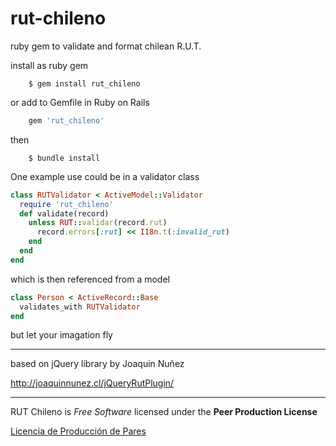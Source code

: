 rut-chileno
===========

ruby gem to validate and format chilean R.U.T.

install as ruby gem
```
	$ gem install rut_chileno
```
or add to Gemfile in Ruby on Rails
```ruby
	gem 'rut_chileno'
```
then
```
	$ bundle install
```

One example use could be in a validator class
```ruby
class RUTValidator < ActiveModel::Validator
  require 'rut_chileno'
  def validate(record)
    unless RUT::validar(record.rut)
      record.errors[:rut] << I18n.t(:invalid_rut)
    end
  end
end
```
which is then referenced from a model
```ruby
class Person < ActiveRecord::Base
  validates_with RUTValidator
end
```
but let your imagation fly


----------------------------------------

based on jQuery library by Joaquin Nuñez

http://joaquinnunez.cl/jQueryRutPlugin/

----------------------------------------

RUT Chileno is *Free Software* licensed under the **Peer Production License**


[Licencia de Producción de Pares](https://endefensadelsl.org/ppl_deed_es.html)

